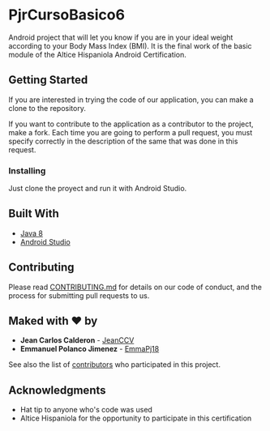 # PjrCursoBasico6

Android project that will let you know if you are in your ideal weight according to your Body Mass Index (BMI). It is the final work of the basic module of the Altice Hispaniola Android Certification.

## Getting Started

If you are interested in trying the code of our application, you can make a clone to the repository.

If you want to contribute to the application as a contributor to the project, make a fork. Each time you are going to perform a pull request, you must specify correctly in the description of the same that was done in this request.

### Installing

Just clone the proyect and run it with Android Studio.

## Built With

* [Java 8](http://www.oracle.com/technetwork/java/javase/downloads/jdk8-downloads-2133151.html)
* [Android Studio](https://developer.android.com/studio/index.html?hl=es-419)

## Contributing

Please read [CONTRIBUTING.md](https://github.com/JeanCCV/prjcursobasico6/blob/master/CONTRIBUTING.md) for details on our code of conduct, and the process for submitting pull requests to us.

## Maked with ♥ by

* **Jean Carlos Calderon** - [JeanCCV](https://github.com/JeanCCV)
* **Emmanuel Polanco Jimenez** - [EmmaPj18](https://github.com/EmmaPj18)

See also the list of [contributors](https://github.com/JeanCCV/pjrcursobasico6/contributors) who participated in this project.

## Acknowledgments

* Hat tip to anyone who's code was used
* Altice Hispaniola for the opportunity to participate in this certification
